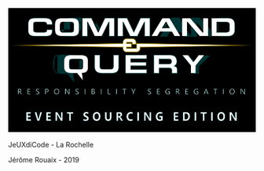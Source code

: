 <img src="../_assets/CandQ.png"/>

JeUXdiCode - La Rochelle

Jérôme Rouaix - 2019  <!-- .element: class="footer" -->
